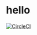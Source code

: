 # hello
[![CircleCI](https://dl.circleci.com/status-badge/img/gh/fai-zaben/hello/tree/main.svg?style=svg)](https://dl.circleci.com/status-badge/redirect/gh/fai-zaben/hello/tree/main)
